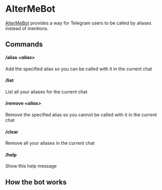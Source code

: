 # AlterMeBot
[AlterMeBot](https://t.me/altermebot) provides a way for Telegram users to be called by aliases instead of mentions.

## Commands

#### /alias _\<alias\>_
Add the specified alias so you can be called with it in the current chat

#### /list
List all your aliases for the current chat

#### /remove _\<alias\>_
Remove the specified alias so you cannot be called with it in the current chat

#### /clear
Remove all your aliases in the current chat

#### /help
Show this help message

## How the bot works
